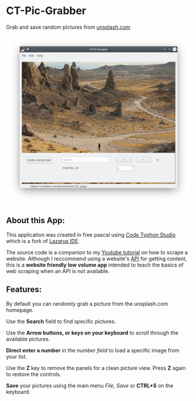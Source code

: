 # CT-Pic-Grabber
Grab and save random pictures from [unsplash.com](https://unsplash.com)

![CT Pic Grabber](resources/CT-Pic-Scraper.jpg)

## About this App:

This application was created in free pascal using [Code Typhon Studio](https://www.pilotlogic.com) which is a fork of [Lazarus IDE](https://www.lazarus-ide.org/).

The source code is a companion to my [Youtube tutorial](https://youtu.be/EE6NcXnxMfY) on how to scrape a website.  Although I reccommend using a website's [API](https://unsplash.com/developers) for getting content, this is a **website friendly low volume app** intended to teach the basics of web scraping when an API is not available.

## Features:

By default you can randomly grab a picture from the unsplash.com homepage.

Use the **Search** field to find specific pictures.

Use the **Arrow buttons, or keys on your keyboard** to scroll through the available pictures.

**Direct enter a number** in the *number field* to load a specific image from your list.

Use the **Z** key to remove the panels for a clean picture view.  Press **Z** again to restore the controls.

**Save** your pictures using the main menu *File, Save* or **CTRL+S** on the keyboard.
